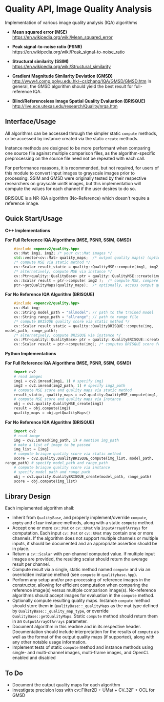Quality API, Image Quality Analysis
=======================================

Implementation of various image quality analysis (IQA) algorithms

- **Mean squared error (MSE)**
  https://en.wikipedia.org/wiki/Mean_squared_error

- **Peak signal-to-noise ratio (PSNR)**
  https://en.wikipedia.org/wiki/Peak_signal-to-noise_ratio

- **Structural similarity (SSIM)**
  https://en.wikipedia.org/wiki/Structural_similarity

- **Gradient Magnitude Similarity Deviation (GMSD)**
  http://www4.comp.polyu.edu.hk/~cslzhang/IQA/GMSD/GMSD.htm
  In general, the GMSD algorithm should yield the best result for full-reference IQA.

- **Blind/Referenceless Image Spatial Quality Evaluation (BRISQUE)**
  http://live.ece.utexas.edu/research/Quality/nrqa.htm

Interface/Usage
-----------------------------------------
All algorithms can be accessed through the simpler static `compute` methods,
or be accessed by instance created via the static `create` methods.

Instance methods are designed to be more performant when comparing one source
file against multiple comparison files, as the algorithm-specific preprocessing on the
source file need not be repeated with each call.

For performance reaasons, it is recommended, but not required, for users of this module
to convert input images to grayscale images prior to processing.
SSIM and GMSD were originally tested by their respective researchers on grayscale uint8 images,
but this implementation will compute the values for each channel if the user desires to do so.

BRISQUE is a NR-IQA algorithm (No-Reference) which doesn't require a reference image. 

Quick Start/Usage
-----------------------------------------
**C++ Implementations**

**For Full Reference IQA Algorithms (MSE, PSNR, SSIM, GMSD)**

```cpp
    #include <opencv2/quality.hpp>
    cv::Mat img1, img2; /* your cv::Mat images */
    std::vector<cv::Mat> quality_maps;  /* output quality map(s) (optional) */
    /* compute MSE via static method */
    cv::Scalar result_static = quality::QualityMSE::compute(img1, img2, quality_maps);  /* or cv::noArray() if not interested in output quality maps */
    /* alternatively, compute MSE via instance */
    cv::Ptr<quality::QualityBase> ptr = quality::QualityMSE::create(img1);
    cv::Scalar result = ptr->compute( img2 );  /* compute MSE, compare img1 vs img2 */
    ptr->getQualityMaps(quality_maps);  /* optionally, access output quality maps */
```

**For No Reference IQA Algorithm (BRISQUE)**

```cpp
    #include <opencv2/quality.hpp>
    cv::Mat img;
    cv::String model_path = "allmodel"; // path to the trained model
    cv::String range_path = "allrange"; // path to range file
    /* compute BRISQUE quality score via static method */
    cv::Scalar result_static = quality::QualityBRISQUE::compute(img,
model_path, range_path);
    /* alternatively, compute BRISQUE via instance */
    cv::Ptr<quality::QualityBase> ptr = quality::QualityBRISQUE::create(img);
    cv::Scalar result = ptr->compute(img); /* computes BRISQUE score for img */
```

**Python Implementations**

**For Full Reference IQA Algorithms (MSE, PSNR, SSIM, GSMD)**

```python
    import cv2
    # read images
    img1 = cv2.imread(img1, 1) # specify img1
    img2 = cv2.imread(img2_path, 1) # specify img2_path
    # compute MSE score and quality maps via static method
    result_static, quality_maps = cv2.quality.QualityMSE_compute(img1, img2)
    # compute MSE score and quality maps via Instance
    obj = cv2.quality.QualityMSE_create(img1)
    result = obj.compute(img2)
    quality_maps = obj.getQualityMaps()
```
    
**For No Reference IQA Algorithm (BRISQUE)**

```python
    import cv2
    # read image
    img = cv2.imread(img_path, 1) # mention img_path
    # make a list of image to be passed
    img_list = [img]
    # compute brisque quality score via static method
    score = cv2.quality.QualityBRISQUE_compute(img_list, model_path,
range_path) # specify model_path and range_path
    # compute brisque quality score via instance
    # specify model_path and range_path
    obj = cv2.quality.QualityBRISQUE_create(model_path, range_path) 
    score = obj.compute(img_list)
```

Library Design
-----------------------------------------
Each implemented algorithm shall:
- Inherit from `QualityBase`, and properly implement/override `compute`, `empty` and `clear` instance methods, along with a static `compute` method.
- Accept one or more `cv::Mat` or `cv::UMat` via `InputArrayOfArrays` for computation.  Each input `cv::Mat` or `cv::UMat` may contain one or more channels.  If the algorithm does not support multiple channels or multiple inputs, it should be documented and an appropriate assertion should be in place.
- Return a `cv::Scalar` with per-channel computed value.  If multiple input images are provided, the resulting scalar should return the average result per channel.
- Compute result via a single, static method named `compute` and via an overridden instance method (see `compute` in `qualitybase.hpp`).
- Perform any setup and/or pre-processing of reference images in the constructor, allowing for efficient computation when comparing the reference image(s) versus multiple comparison image(s).  No-reference algorithms should accept images for evaluation in the `compute` method.
- Optionally compute resulting quality maps.  Instance `compute` method should store them in `QualityBase::_qualityMaps` as the mat type defined by `QualityBase::_quality_map_type`, or override `QualityBase::getQualityMaps`.  Static `compute` method should return them in an `OutputArrayOfArrays` parameter.
- Document algorithm in this readme and in its respective header.  Documentation should include interpretation for the results of `compute` as well as the format of the output quality maps (if supported), along with any other notable usage information.
- Implement tests of static `compute` method and instance methods using single- and multi-channel images, multi-frame images, and OpenCL enabled and disabled

To Do
-----------------------------------------
- Document the output quality maps for each algorithm
- Investigate precision loss with cv::Filter2D + UMat + CV_32F + OCL for GMSD